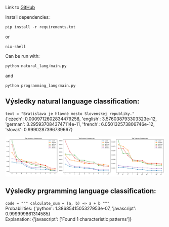 Link to [GitHub](https://github.com/WinterKRALLe/LangDetection)

Install dependencies:
```python
pip install -r requirements.txt
```
or
```shell
nix-shell
```
Can be run with:
```python
python natural_lang/main.py
```
and
```python
python programming_lang/main.py
```

## Výsledky natural language classification:  
  
`text = "Bratislava je hlavné mesto Slovenskej republiky."`  
{'czech': 0.0009712602834479258, 'english': 3.576038793303323e-12, 'german': 3.2959370843747114e-11, 'french': 6.050132573806746e-12, 'slovak': 0.9990287396739667}
<p align="center">
<img src="results/top_ngrams.png" /><br/>
</p>
  
## Výsledky prgramming language classification:  
  
`code = """
    calculate_sum = (a, b) => a + b
"""`  
Probabilities: {'python': 1.3868541505327953e-07, 'javascript': 0.999999861314585}  
Explanation: {'javascript': ['Found 1 characteristic patterns']}